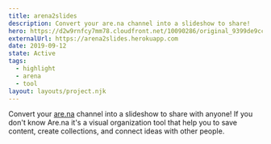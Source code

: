```yaml
---
title: arena2slides
description: Convert your are.na channel into a slideshow to share!
hero: https://d2w9rnfcy7mm78.cloudfront.net/10090286/original_9399de9cc8f96ae7204fe9c39c838168.webp?1609696528?bc=0
externalUrl: https://arena2slides.herokuapp.com
date: 2019-09-12
state: Active
tags:
  - highlight
  - arena
  - tool
layout: layouts/project.njk
---
```


Convert your [are.na](https://are.na) channel into a slideshow to share with anyone! If you don't know Are.na it's a visual organization tool that help you to save content, create collections, and connect ideas with other people.
